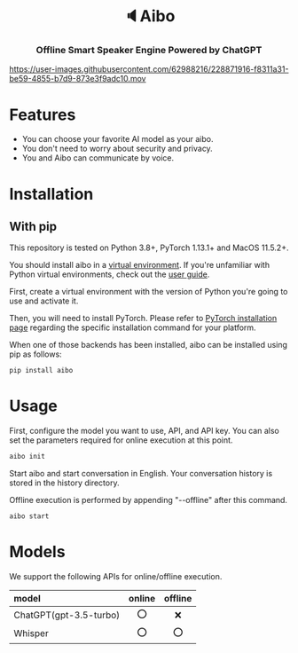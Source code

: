 <h1 align="center">
   🔈Aibo
</h1>
<h3 align="center">
    <p>Offline Smart Speaker Engine Powered by ChatGPT</p>
</h3>

https://user-images.githubusercontent.com/62988216/228871916-f8311a31-be59-4855-b7d9-873e3f9adc10.mov

# Features

- You can choose your favorite AI model as your aibo.
- You don't need to worry about security and privacy.
- You and Aibo can communicate by voice.

# Installation

## With pip

This repository is tested on Python 3.8+, PyTorch 1.13.1+ and MacOS 11.5.2+.

You should install aibo in a [virtual environment](https://docs.python.org/3/library/venv.html). If you're unfamiliar with Python virtual environments, check out the [user guide](https://packaging.python.org/guides/installing-using-pip-and-virtual-environments/).

First, create a virtual environment with the version of Python you're going to use and activate it.

Then, you will need to install PyTorch.
Please refer to [PyTorch installation page](https://pytorch.org/get-started/locally/#start-locally) regarding the specific installation command for your platform.

When one of those backends has been installed, aibo can be installed using pip as follows:

```bash
pip install aibo
```

# Usage

First, configure the model you want to use, API, and API key. You can also set the parameters required for online execution at this point.

```bash
aibo init
```

Start aibo and start conversation in English. Your conversation history is stored in the history directory.

Offline execution is performed by appending "--offline" after this command.

```bash
aibo start
```

# Models

We support the following APIs for online/offline execution.

| model                  | online | offline |
| :--------------------- | :----: | :-----: |
| ChatGPT(gpt-3.5-turbo) |  ⭕️   |   ❌    |
| Whisper                |  ⭕️   |   ⭕️   |
